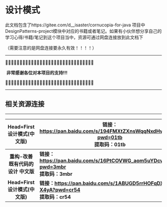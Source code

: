 

# 设计模式

此文档包含了https://gitee.com/d__isaster/cornucopia-for-java  项目中DesignPatterns-project模块中对应的书籍或者笔记。如果有小伙伴想分享自己的学习心得/书籍/笔记到这个项目当中，资源可通过网盘连接放到此文档下

（需要注意的是网盘连接要永久有效！！！！）



------

🎑🎑🎑🎑🎑🎑🎑🎑🎑🎑🎑🎑🎑🎑🎑🎑🎑🎑🎑🎑🎑🎑🎑🎑🎑🎑🎑🎑🎑🎑🎑

​													**非常感谢各位对本项目的支持!!!**

🎑🎑🎑🎑🎑🎑🎑🎑🎑🎑🎑🎑🎑🎑🎑🎑🎑🎑🎑🎑🎑🎑🎑🎑🎑🎑🎑🎑🎑🎑🎑

------





## 相关资源连接

------

|     Head+First设计模式(中文版)     | 链接：https://pan.baidu.com/s/194FMXtZXnsWqqNxdHwO73g?pwd=01tb <br/>提取码：01tb |
| :--------------------------------: | ------------------------------------------------------------ |
| **重构-改善既有代码的设计 中文版** | **链接：https://pan.baidu.com/s/16PtCOVWG_aom5uYDcwHiSg?pwd=3mbr <br/>提取码：3mbr** |
|   **Head+First设计模式(中文版)**   | **链接：https://pan.baidu.com/s/1ABUGD5rrHOFqDXjMm-X4yA?pwd=cr54 <br/>提取码：cr54** |

​												

